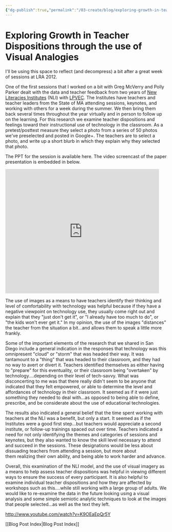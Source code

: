 ```yaml
---
{"dg-publish":true,"permalink":"/03-create/blog/exploring-growth-in-teacher-dispositions-through-the-use-of-visual-analogies/","title":"Exploring Growth in Teacher Dispositions through the use of Visual Analogies","tags":["edtech","education","new-literacies","research","technology"]}
---
```


# Exploring Growth in Teacher Dispositions through the use of Visual Analogies

I'll be using this space to reflect (and decompress) a bit after a great week of sessions at LRA 2012.

One of the first sessions that I worked on a bit with Greg McVerry and Polly Parker dealt with the data and teacher feedback from two years of [New Literacies Institutes](http://mnli.org/) (NLI) with [LPVEC](http://www.lpvec.org/). The Institutes have teachers and teacher leaders from the State of MA attending sessions, keynotes, and working with others for a week during the summer. We then bring them back several times throughout the year virtually and in person to follow up on the learning. For this research we examine teacher dispositions and feelings toward their instructional use of technology in the classroom. As a pretest/posttest measure they select a photo from a series of 50 photos we've preselected and posted in Google+. The teachers are to select a photo, and write up a short blurb in which they explain why they selected that photo.

The PPT for the session is available here. The video screencast of the paper presentation is embedded in below.

<iframe src="https://docs.google.com/presentation/embed?id=1WkB97o4ZPGhMd5CE35J6en3qZO8Urp5kdrQYoyujLpc&amp;start=false&amp;loop=false&amp;delayms=3000" height="389" width="480" frameborder="0" data-blogger-escaped-allowfullscreen="true" data-blogger-escaped-mozallowfullscreen="true" data-blogger-escaped-webkitallowfullscreen="true"></iframe>

The use of images as a means to have teachers identify their thinking and level of comfortability with technology was helpful because if they have a negative viewpoint on technology use, they usually come right out and explain that they "just don't get it", or "I already have too much to do", or "the kids won't ever get it." In my opinion, the use of the images "distances" the teacher from the situation a bit...and allows them to speak a little more frankly.

Some of the important elements of the research that we shared in San Diego include a general indication in the responses that technology was this omnipresent "cloud" or "storm" that was headed their way. It was tantamount to a "thing" that was headed to their classroom, and they had no way to avert or divert it. Teachers identified themselves as either having to "prepare" for this eventuality, or their classroom being "overtaken" by technology....depending on their level of tech-savvy. What was disconcerting to me was that there really didn't seem to be anyone that indicated that they felt empowered, or able to determine the level and affordances of technology in their classroom. It seemed as if it were just something they needed to deal with...as opposed to being able to define, prescribe, and be considerate about the use of educational technologies.

The results also indicated a general belief that the time spent working with teachers at the NLI was a benefit, but only a start. It seemed as if the Institutes were a good first step...but teachers would appreciate a second institute, or follow-up trainings spaced out over time. Teachers indicated a need for not only identifying the themes and categories of sessions and keynotes, but they also wanted to know the skill level necessary to attend and succeed in the sessions. These designations would be less about dissuading teachers from attending a session, but more about them realizing their own ability, and being able to work harder and advance.

Overall, this examination of the NLI model, and the use of visual imagery as a means to help assess teacher dispositions was helpful in viewing different ways to ensure the success of every participant. It is also helpful to examine individual teacher dispositions and how they are affected by workshops such as this....while still working with a large group of adults. We would like to re-examine the data in the future looking using a visual analysis and some simple semiotic analytic techniques to look at the images that people selected...as well as the text they left.

http://www.youtube.com/watch?v=K9OEaEpQr5Y

[[Blog Post Index\|Blog Post Index]]